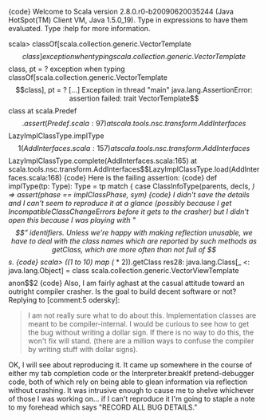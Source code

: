 {code}
Welcome to Scala version 2.8.0.r0-b20090620035244 (Java HotSpot(TM) Client VM, Java 1.5.0_19).
Type in expressions to have them evaluated.
Type :help for more information.

scala> classOf[scala.collection.generic.VectorTemplate$$class]
exception when typing scala.collection.generic.VectorTemplate$$class, pt = ?
exception when typing classOf[scala.collection.generic.VectorTemplate$$class], pt = ?
[...]
Exception in thread "main" java.lang.AssertionError: assertion failed: trait VectorTemplate$$class
	at scala.Predef$$.assert(Predef.scala:97)
	at scala.tools.nsc.transform.AddInterfaces$$LazyImplClassType.implType$$1(AddInterfaces.scala:157)
	at scala.tools.nsc.transform.AddInterfaces$$LazyImplClassType.complete(AddInterfaces.scala:165)
	at scala.tools.nsc.transform.AddInterfaces$$LazyImplClassType.load(AddInterfaces.scala:168)
{code}
Here is the failing assertion:
{code}
      def implType(tp: Type): Type = tp match {
        case ClassInfoType(parents, decls, _) =>
          assert(phase == implClassPhase, sym)
{code}
I didn't save the details and I can't seem to reproduce it at a glance (possibly because I get IncompatibleClassChangeErrors before it gets to the crasher) but I didn't open this because I was playing with "$$" identifiers.  Unless we're happy with making reflection unusable, we have to deal with the class names which are reported by such methods as getClass, which are more often than not full of $$s.
{code}
scala> ((1 to 10) map (_ * 2)).getClass
res28: java.lang.Class[_ <: java.lang.Object] = class scala.collection.generic.VectorViewTemplate$$$$anon$$2
{code}
Also, I am fairly aghast at the casual attitude toward an outright compiler crasher.  Is the goal to build decent software or not?
Replying to [comment:5 odersky]:
> I am not really sure what to do about this. Implementation classes are 
> meant to be compiler-internal. I would be curious to see how to get the bug without writing a dollar sign. If there is no way to do this, the won't fix will stand. (there are a million ways to confuse the compiler by writing stuff with dollar signs).

OK, I will see about reproducing it.  It came up somewhere in the course of either my tab completion code or the Interpreter.breakIf pretend-debugger code, both of which rely on being able to glean information via reflection without crashing.  It was intrusive enough to cause me to shelve whichever of those I was working on... if I can't reproduce it I'm going to staple a note to my forehead which says "RECORD ALL BUG DETAILS."
